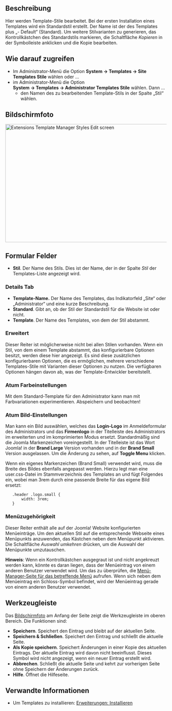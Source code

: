 <!-- Filename: Help4.x:Templates:_Edit_Style / Display title: Templates: Stile bearbeiten -->

## Beschreibung

Hier werden Template-Stile bearbeitet. Bei der ersten Installation eines
Templates wird ein Standardstil erstellt. Der Name ist der des Templates
plus „- Default“ (Standard). Um weitere Stilvarianten zu generieren, das
Kontrollkästchen des Standardstils markieren, die Schaltfläche
*Kopieren* in der Symbolleiste anklicken und die Kopie bearbeiten.

## Wie darauf zugreifen

- Im Administrator-Menü die Option **System → Templates → Site
  Templates Stile** wählen oder ...
- im Administrator-Menü die Option
  **System → Templates → Administrator Templates Stile** wählen.
  Dann ...
  - den Namen des zu bearbeitenden Template-Stils in der Spalte „Stil“
    wählen.

## Bildschirmfoto

<img
src="https://docs.joomla.org/images/thumb/f/f3/Help-4x-Extensions-Template-Manager-Styles-Edit-screen-de.png/800px-Help-4x-Extensions-Template-Manager-Styles-Edit-screen-de.png"
decoding="async"
srcset="https://docs.joomla.org/images/thumb/f/f3/Help-4x-Extensions-Template-Manager-Styles-Edit-screen-de.png/1200px-Help-4x-Extensions-Template-Manager-Styles-Edit-screen-de.png 1.5x, https://docs.joomla.org/images/f/f3/Help-4x-Extensions-Template-Manager-Styles-Edit-screen-de.png 2x"
data-file-width="1498" data-file-height="689" width="800" height="368"
alt="Extensions Template Manager Styles Edit screen" />

## Formular Felder

- **Stil**. Der Name des Stils. Dies ist der Name, der in der Spalte
  *Stil* der Templates-Liste angezeigt wird.

### Details Tab

- **Template-Name.** Der Name des Templates, das Indikatorfeld „Site“
  oder „Administrator“ und eine kurze Beschreibung.
- **Standard**. Gibt an, ob der Stil der Standardstil für die Website
  ist oder nicht.
- **Template**. Der Name des Templates, von dem der Stil abstammt.

### Erweitert

Dieser Reiter ist möglicherweise nicht bei allen Stilen vorhanden. Wenn
ein Stil, von dem einem Template abstammt, das konfigurierbare Optionen
besitzt, werden diese hier angezeigt. Es sind diese zusätzlichen
konfigurierbaren Optionen, die es ermöglichen, mehrere verschiedene
Templates-Stile mit Varianten dieser Optionen zu nutzen. Die verfügbaren
Optionen hängen davon ab, was der Template-Entwickler bereitstellt.

### Atum Farbeinstellungen

Mit dem Standard-Template für den Administrator kann man mit
Farbvariationen experimentieren. Abspeichern und beobachten!

### Atum Bild-Einstellungen

Man kann ein Bild auswählen, welches das **Login-Logo** im
Anmeldeformular des Administrators und das **Firmenlogo** in der
Titelleiste des Administrators im erweiterten und im komprimierten Modus
ersetzt. Standardmäßig sind die Joomla Markenzeichen voreingestellt. In
der Titelleiste ist das Wort Joomla! in der **Brand Large** Version
vorhanden und in der **Brand Small** Version ausgelassen. Um die
Änderung zu sehen, auf **Toggle Menu** klicken.

Wenn ein eigenes Markenzeichen (Brand Small) verwendet wird, muss die
Breite des Bildes ebenfalls angepasst werden. Hierzu legt man eine
user.css-Datei im Stammverzeichnis des Templates an und fügt Folgendes
ein, wobei man 3rem durch eine passende Breite für das eigene Bild
ersetzt:

       .header .logo.small {
           width: 3rem;
       }

### Menüzugehörigkeit

Dieser Reiter enthält alle auf der Joomla! Website konfigurierten
Menüeinträge. Um den aktuellen Stil auf die entsprechende Webseite eines
Menüpunkts anzuwenden, das Kästchen neben dem Menüpunkt aktivieren. Die
Schaltfläche *Auswahl umkehren* drücken, um die Auswahl der Menüpunkte
umzutauschen.

**Hinweis**: Wenn ein Kontrollkästchen ausgegraut ist und nicht
angekreuzt werden kann, könnte es daran liegen, dass der Menüeintrag von
einem anderen Benutzer verwendet wird. Um das zu überprüfen, die
[Menü-Manager-Seite für das betreffende
Menü](https://docs.joomla.org/Help4.x:Menus:_Items/de "Help4.x:Menus: Items/de")
aufrufen. Wenn sich neben dem Menüeintrag ein Schloss-Symbol befindet,
wird der Menüeintrag gerade von einem anderen Benutzer verwendet.

## Werkzeugleiste

Das [Bildschirmfoto](#Bildschirmfoto) am Anfang der Seite zeigt die
Werkzeugleiste im oberen Bereich. Die Funktionen sind:

- **Speichern**. Speichert den Eintrag und bleibt auf der aktuellen
  Seite.
- **Speichern & Schließen**. Speichert den Eintrag und schließt die
  aktuelle Seite.
- **Als Kopie speichern**. Speichert Änderungen in einer Kopie des
  aktuellen Eintrags. Der aktuelle Eintrag wird davon nicht beeinflusst.
  Dieses Symbol wird nicht angezeigt, wenn ein neuer Eintrag erstellt
  wird.
- **Abbrechen**. Schließt die aktuelle Seite und kehrt zur vorherigen
  Seite ohne Speichern der Änderungen zurück.
- **Hilfe**. Öffnet die Hilfeseite.

## Verwandte Informationen

- Um Templates zu installieren: [Erweiterungen:
  Installieren](https://docs.joomla.org/Help4.x:Extensions:_Install/de "Help4.x:Extensions: Install/de")
